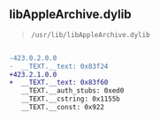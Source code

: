 ## libAppleArchive.dylib

> `/usr/lib/libAppleArchive.dylib`

```diff

-423.0.2.0.0
-  __TEXT.__text: 0x83f24
+423.2.1.0.0
+  __TEXT.__text: 0x83f60
   __TEXT.__auth_stubs: 0xed0
   __TEXT.__cstring: 0x1155b
   __TEXT.__const: 0x922

```
